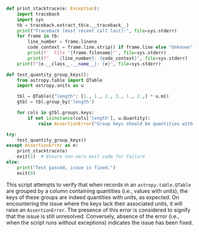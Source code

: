 ```python
def print_stacktrace(e: Exception):
    import traceback
    import sys
    tb = traceback.extract_tb(e.__traceback__)
    print("Traceback (most recent call last):", file=sys.stderr)
    for frame in tb:
        line_number = frame.lineno
        code_context = frame.line.strip() if frame.line else "Unknown"
        print(f'  File "{frame.filename}"', file=sys.stderr)
        print(f"    {line_number}: {code_context}", file=sys.stderr)
    print(f"{e.__class__.__name__}: {e}", file=sys.stderr)

def test_quantity_group_keys():
    from astropy.table import QTable
    import astropy.units as u

    tbl = QTable({"length": [1., 1., 2., 3., 1., 2.,] * u.m})
    gtbl = tbl.group_by('length')

    for cols in gtbl.groups.keys:
        if not isinstance(cols['length'], u.Quantity):
            raise AssertionError("Group keys should be quantities with units.")

try:
    test_quantity_group_keys()
except AssertionError as e:
    print_stacktrace(e)
    exit(1)  # Ensure non-zero exit code for failure
else:
    print("Test passed, issue is fixed.")
    exit(0)
```

This script attempts to verify that when records in an `astropy.table.QTable` are grouped by a column containing quantities (i.e., values with units), the keys of these groups are indeed quantities with units, as expected. On encountering the issue where the keys lack their associated units, it will raise an `AssertionError`. The presence of this error is considered to signify that the issue is still unresolved. Conversely, absence of the error (i.e., when the script runs without exceptions) indicates the issue has been fixed.